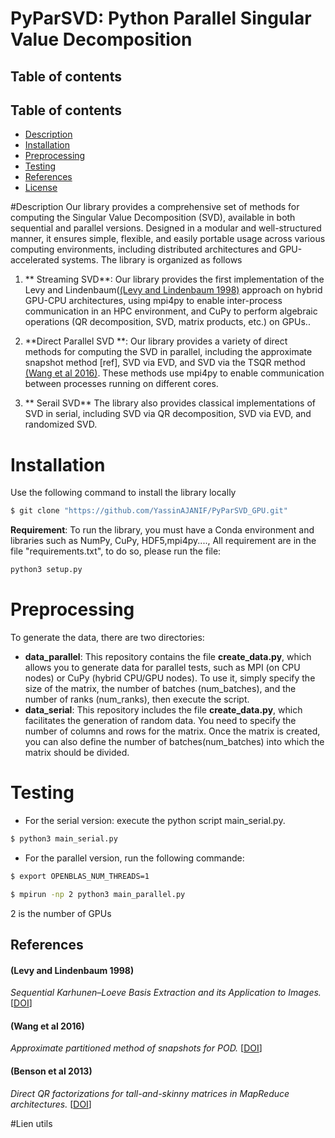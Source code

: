# PyParSVD: Python Parallel Singular Value Decomposition

## Table of contents
## Table of contents

  * [Description](#description)
  * [Installation](#Installation)
  * [Preprocessing](#Preprocessing)
  * [Testing](#Testing)
  * [References](#references)
  * [License](#license)




#Description
Our library provides a comprehensive set of methods for computing the Singular Value Decomposition (SVD), available in both sequential and parallel versions. Designed in a modular and well-structured manner, it ensures simple, flexible, and easily portable usage across various computing environments, including distributed architectures and GPU-accelerated systems. The library is organized as follows

1. ** Streaming SVD**: Our library provides the first implementation of the Levy and Lindenbaum([(Levy and Lindenbaum 1998)](#Levy-and-Lindenbaum-1998) approach on hybrid GPU-CPU architectures, using mpi4py to enable inter-process communication in an HPC environment, and CuPy to perform algebraic operations (QR decomposition, SVD, matrix products, etc.) on GPUs..

2. **Direct Parallel SVD **: Our library provides a variety of direct methods for computing the SVD in parallel, including the approximate snapshot method [ref], SVD via EVD, and SVD via the TSQR method [(Wang et al 2016)](#Wang-et-al-2016). These methods use mpi4py to enable communication between processes running on different cores.


3. ** Serail SVD** The library also provides classical implementations of SVD in serial, including SVD via QR decomposition, SVD via EVD, and randomized SVD.

# Installation
Use the following command to install the library locally<br>
```bash
$ git clone "https://github.com/YassinAJANIF/PyParSVD_GPU.git"
```
**Requirement**:
To run the library, you must have a Conda environment and libraries such as NumPy, CuPy, HDF5,mpi4py...., All requirement are in  the file "requirements.txt", to do so, please run the file:
```bash
python3 setup.py
```
# Preprocessing
To generate the data, there are two directories:
- **data_parallel**: This repository contains the file **create_data.py**, which allows you to generate data for parallel tests, such as MPI (on CPU nodes) or CuPy (hybrid CPU/GPU nodes). To use it, simply specify the size of the matrix, the number of batches (num_batches), and the number of ranks (num_ranks), then execute the script.
- **data_serial**: This repository includes the file **create_data.py**, which facilitates the generation of random data. You need to specify the number of columns and rows for the matrix. Once the matrix is created, you can also define the number of batches(num_batches) into which the matrix should be divided.
# Testing
- For the serial version: execute the python script main_serial.py.

```bash
$ python3 main_serial.py
```
  
- For the parallel version, run the following commande:
```bash
$ export OPENBLAS_NUM_THREADS=1
```
```bash
$ mpirun -np 2 python3 main_parallel.py
```
2 is the number of GPUs

## References

#### (Levy and Lindenbaum 1998) 
*Sequential Karhunen–Loeve Basis Extraction and its Application to Images.* [[DOI](https://ieeexplore.ieee.org/abstract/document/723422)]

#### (Wang et al 2016) 
*Approximate partitioned method of snapshots for POD.* [[DOI](https://www.sciencedirect.com/science/article/pii/S0377042715005774)]

#### (Benson et al 2013)
*Direct QR factorizations for tall-and-skinny matrices in MapReduce architectures.* [[DOI](https://ieeexplore.ieee.org/document/6691583)]

#Lien utils
 


